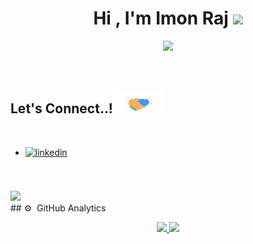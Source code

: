 
<h1 align="center"><b>Hi , I'm Imon Raj </b><img src="https://media.giphy.com/media/hvRJCLFzcasrR4ia7z/giphy.gif" width="35"></h1>

<p align="center">
  <a href="https://github.com/DenverCoder1/readme-typing-svg"><img src="https://readme-typing-svg.herokuapp.com?font=Time+New+Roman&color=cyan&size=25&center=true&vCenter=true&width=600&height=100&lines=Welcome+To+My+GitHub..&hearts;++;Self-taught+Full-Stack+Developer,;Computer+Science+at+Jadavpur+University,;Active+Learner,;Love+to+learn+new+stuffs..<3"></a>
</p>


<br>




## <b> Let's Connect..!</b><img src="https://github.com/0xAbdulKhalid/0xAbdulKhalid/raw/main/assets/mdImages/handshake.gif" width ="80">
<br>
<div align='left'>

<ul>

<li>
<a href="https://linkedin.com/in/imon-raj" target="_blank">
<img src="https://img.shields.io/badge/linkedin:  imonraj-%2300acee.svg?color=405DE6&style=for-the-badge&logo=linkedin&logoColor=white" alt=linkedin style="margin-bottom: 5px;"/>
</a>
</li>

<br>

	
</ul>
</div>

<br>
<img src="https://user-images.githubusercontent.com/73097560/115834477-dbab4500-a447-11eb-908a-139a6edaec5c.gif">
<br>
## ⚙️ &nbsp;GitHub Analytics
<br>
<p align="center">
<a href="https://github.com/imonraj27">
  <img height="180em" src="https://github-readme-stats-eight-theta.vercel.app/api?username=imonraj27&show_icons=true&theme=algolia&include_all_commits=true&count_private=true"/>
  <img height="180em" src="https://github-readme-stats-eight-theta.vercel.app/api/top-langs/?username=imonraj27&layout=compact&langs_count=8&theme=algolia"/>
</a>
</p>

